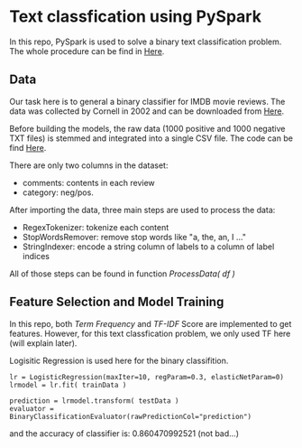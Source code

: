 # Text classfication using PySpark

In this repo, PySpark is used to solve a binary text classification problem. The whole procedure can be find in [Here](main.py).

## Data 
Our task here is to general a binary classifier for IMDB movie reviews. The data was collected by Cornell in 2002 and can be downloaded from [Here](http://www.cs.cornell.edu/people/pabo/movie-review-data/).

Before building the models, the raw data (1000 positive and 1000 negative TXT files) is stemmed and integrated into a single CSV file. The code can be find [Here](index-data.py). 

There are only two columns in the dataset:
* comments: contents in each review
* category: neg/pos.

After importing the data, three main steps are used to process the data:
* RegexTokenizer: tokenize each content
* StopWordsRemover: remove stop words like "a, the, an, I ..."
* StringIndexer: encode a string column of labels to a column of label indices

All of those steps can be found in function _ProcessData( df )_

## Feature Selection and Model Training

In this repo, both _Term Frequency_ and _TF-IDF_ Score are implemented to get features. However, for this text classfication problem, we only used TF here (will explain later).

Logisitic Regression is used here for the binary classifition. 
```
lr = LogisticRegression(maxIter=10, regParam=0.3, elasticNetParam=0)
lrmodel = lr.fit( trainData )

prediction = lrmodel.transform( testData )
evaluator = BinaryClassificationEvaluator(rawPredictionCol="prediction")
```
and the accuracy of classifier is: 0.860470992521 (not bad...)
